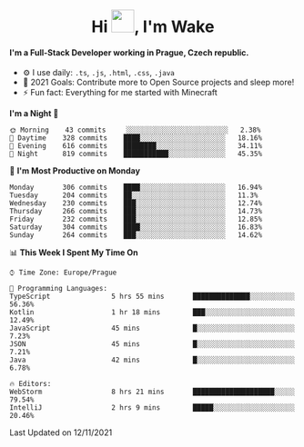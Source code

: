 <h1 align="center">Hi <img src="https://raw.githubusercontent.com/MrWakeCZ/MrWakeCZ/master/Hi.gif" width="40px" />, I'm Wake</h1>

#### I'm a Full-Stack Developer working in Prague, Czech republic.
- ⚙️ I use daily: `.ts`, `.js`, `.html`, `.css`, `.java`
- 🥅 2021 Goals: Contribute more to Open Source projects and sleep more!
- ⚡ Fun fact: Everything for me started with Minecraft

<!--START_SECTION:waka-->
**I'm a Night 🦉** 

```text
🌞 Morning    43 commits     ░░░░░░░░░░░░░░░░░░░░░░░░░   2.38% 
🌆 Daytime    328 commits    ████░░░░░░░░░░░░░░░░░░░░░   18.16% 
🌃 Evening    616 commits    ████████░░░░░░░░░░░░░░░░░   34.11% 
🌙 Night      819 commits    ███████████░░░░░░░░░░░░░░   45.35%

```
📅 **I'm Most Productive on Monday** 

```text
Monday       306 commits    ████░░░░░░░░░░░░░░░░░░░░░   16.94% 
Tuesday      204 commits    ██░░░░░░░░░░░░░░░░░░░░░░░   11.3% 
Wednesday    230 commits    ███░░░░░░░░░░░░░░░░░░░░░░   12.74% 
Thursday     266 commits    ███░░░░░░░░░░░░░░░░░░░░░░   14.73% 
Friday       232 commits    ███░░░░░░░░░░░░░░░░░░░░░░   12.85% 
Saturday     304 commits    ████░░░░░░░░░░░░░░░░░░░░░   16.83% 
Sunday       264 commits    ███░░░░░░░░░░░░░░░░░░░░░░   14.62%

```


📊 **This Week I Spent My Time On** 

```text
⌚︎ Time Zone: Europe/Prague

💬 Programming Languages: 
TypeScript               5 hrs 55 mins       ██████████████░░░░░░░░░░░   56.36% 
Kotlin                   1 hr 18 mins        ███░░░░░░░░░░░░░░░░░░░░░░   12.49% 
JavaScript               45 mins             █░░░░░░░░░░░░░░░░░░░░░░░░   7.23% 
JSON                     45 mins             █░░░░░░░░░░░░░░░░░░░░░░░░   7.21% 
Java                     42 mins             █░░░░░░░░░░░░░░░░░░░░░░░░   6.78%

🔥 Editors: 
WebStorm                 8 hrs 21 mins       ████████████████████░░░░░   79.54% 
IntelliJ                 2 hrs 9 mins        █████░░░░░░░░░░░░░░░░░░░░   20.46%

```


 Last Updated on 12/11/2021
<!--END_SECTION:waka-->

